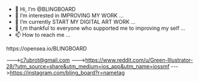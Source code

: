 - 👋 Hi, I’m @BLINGBOARD
- 👀 I’m interested in IMPROVING MY WORK ...
- 🌱 I’m currently START MY DIGITAL ART WORK  ...
- 💞️ I,m thankful to everyone who supported me to improving my self ...
- 📫 How to reach me ...

<!---
BLINGBOARD/BLINGBOARD is a ✨ special ✨ repository because its `README.md` (this file) appears on your GitHub profile.
You can click the Preview link to take a look at your changes.
--->https://opensea.io/BLINGBOARD 
--->c7ubrot@gmail.com
--->https://www.reddit.com/u/Green-Illustrator-28/?utm_source=share&utm_medium=ios_app&utm_name=iossmf
--->https://instagram.com/bling_board?r=nametag
